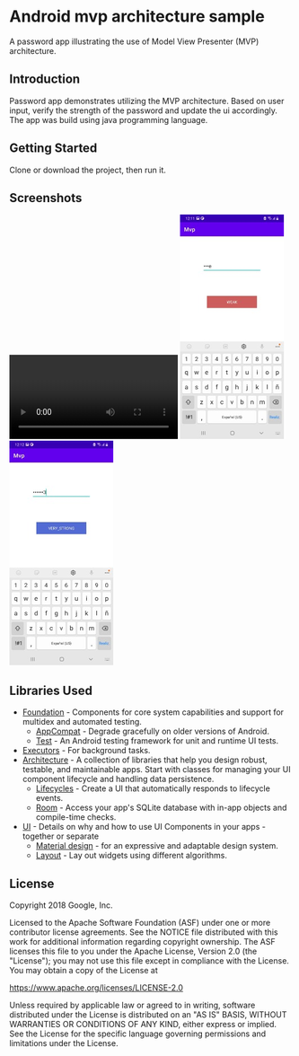Android mvp architecture sample
=================

A password app illustrating the use of Model View Presenter (MVP) architecture.

Introduction
------------

Password app demonstrates utilizing the MVP architecture. Based on user input, verify the strength
of the password and update the ui accordingly. The app was build using java programming language.

Getting Started
---------------

Clone or download the project, then run it.

Screenshots
-----------

![password app video](screenshots/password_app_video.mp4 "password app video")
![password weak status](screenshots/password_weak_state.jpeg "password weak state")
![password weak status](screenshots/password_very_strong_state.jpeg "password very strong state")

Libraries Used
--------------

* [Foundation][0] - Components for core system capabilities and support for multidex and automated
  testing.
    * [AppCompat][1] - Degrade gracefully on older versions of Android.
    * [Test][2] - An Android testing framework for unit and runtime UI tests.
* [Executors][3] - For background tasks.
* [Architecture][10] - A collection of libraries that help you design robust, testable, and
  maintainable apps. Start with classes for managing your UI component lifecycle and handling data
  persistence.
    * [Lifecycles][12] - Create a UI that automatically responds to lifecycle events.
    * [Room][16] - Access your app's SQLite database with in-app objects and compile-time checks.
* [UI][30] - Details on why and how to use UI Components in your apps - together or separate
    * [Material design][32] - for an expressive and adaptable design system.
    * [Layout][35] - Lay out widgets using different algorithms.

[0]: https://developer.android.com/jetpack/components

[1]: https://developer.android.com/topic/libraries/support-library/packages#v7-appcompat

[2]: https://developer.android.com/training/testing/

[3]: https://developer.android.com/guide/background/threading

[10]: https://developer.android.com/jetpack/arch/

[12]: https://developer.android.com/topic/libraries/architecture/lifecycle

[16]: https://developer.android.com/topic/libraries/architecture/room

[30]: https://developer.android.com/guide/topics/ui

[32]: https://material.io/develop/android

[35]: https://developer.android.com/guide/topics/ui/declaring-layout

License
-------

Copyright 2018 Google, Inc.

Licensed to the Apache Software Foundation (ASF) under one or more contributor license agreements.
See the NOTICE file distributed with this work for additional information regarding copyright
ownership. The ASF licenses this file to you under the Apache License, Version 2.0 (the "License");
you may not use this file except in compliance with the License. You may obtain a copy of the
License at

https://www.apache.org/licenses/LICENSE-2.0

Unless required by applicable law or agreed to in writing, software distributed under the License is
distributed on an "AS IS" BASIS, WITHOUT WARRANTIES OR CONDITIONS OF ANY KIND, either express or
implied. See the License for the specific language governing permissions and limitations under the
License.